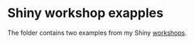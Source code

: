# Shiny workshop exapples
The folder contains two examples from my Shiny [workshops](https://sites.google.com/site/shlomilifshits/home/workshops/taking-a-shine-to-shiny).

